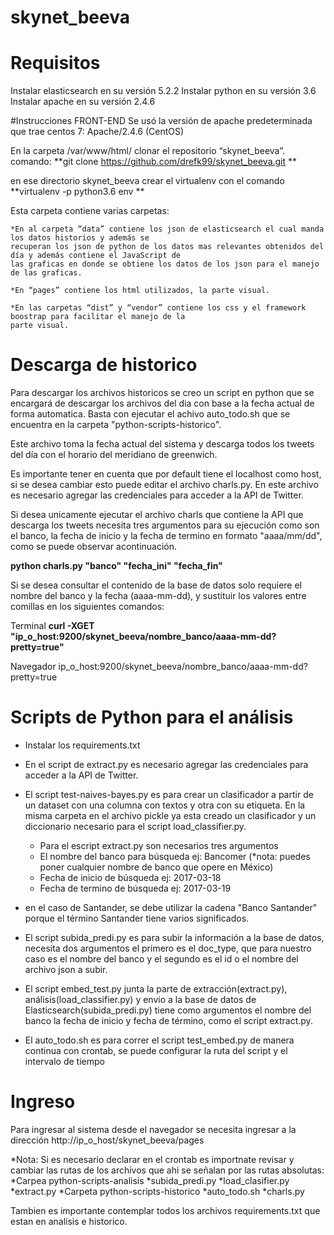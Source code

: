 # skynet_beeva


# Requisitos

Instalar elasticsearch en su versión 5.2.2
Instalar python en su versión 3.6
Instalar apache en su versión 2.4.6

#Instrucciones FRONT-END
Se usó la versión de apache predeterminada que trae centos 7: Apache/2.4.6 (CentOS)

En la carpeta /var/www/html/ clonar el repositorio “skynet_beeva”.
comando:
**git clone https://github.com/drefk99/skynet_beeva.git **

en ese directorio skynet_beeva crear el virtualenv con el comando
**virtualenv -p python3.6 env **

Esta carpeta contiene varias carpetas:

    *En al carpeta “data” contiene los json de elasticsearch el cual manda los datos historios y además se
    recuperan los json de python de los datos mas relevantes obtenidos del día y además contiene el JavaScript de
    las graficas en donde se obtiene los datos de los json para el manejo de las graficas.

    *En “pages” contiene los html utilizados, la parte visual.

    *En las carpetas “dist” y “vendor” contiene los css y el framework boostrap para facilitar el manejo de la
    parte visual.

# Descarga de historico

Para descargar los archivos historicos se creo un script en python que se encargará de descargar los archivos
del dia con base a la fecha actual de forma automatica. Basta con ejecutar el achivo auto_todo.sh que se 
encuentra en la carpeta "python-scripts-historico".

Este archivo toma la fecha actual del sistema y descarga todos los tweets del día con el horario del 
meridiano de greenwich.

Es importante tener en cuenta que por default tiene el localhost como host, si se desea cambiar esto puede editar
el archivo charls.py. En este archivo es necesario agregar las credenciales para acceder a la API de Twitter. 

Si desea unicamente ejecutar el archivo charls que contiene la API que descarga los tweets necesita tres argumentos 
para su ejecución como son el banco, la fecha de inicio y la fecha de termino en formato "aaaa/mm/dd", como se 
puede observar acontinuación.

**python charls.py "banco" "fecha_ini" "fecha_fin"**

Si se desea consultar el contenido de la base de datos solo requiere el nombre del banco y la fecha (aaaa-mm-dd), y 
sustituir los valores entre comillas en los siguientes comandos:

Terminal
**curl -XGET "ip_o_host:9200/skynet_beeva/nombre_banco/aaaa-mm-dd?pretty=true"**

Navegador
ip_o_host:9200/skynet_beeva/nombre_banco/aaaa-mm-dd?pretty=true

# Scripts de Python para el análisis

* Instalar los requirements.txt

* En el script de extract.py es necesario agregar las credenciales para acceder a la API de Twitter. 

* El script test-naives-bayes.py es para crear un clasificador a partir de un dataset con una columna con textos y otra con su etiqueta. En la misma carpeta en el archivo pickle ya esta creado un clasificador y un diccionario necesario para el script load_classifier.py.

	* Para el escript extract.py son necesarios tres argumentos
	* El nombre del banco para búsqueda ej: Bancomer (*nota: puedes poner cualquier nombre de banco que opere en México) 
	* Fecha de inicio de búsqueda ej: 2017-03-18
	* Fecha de termino de búsqueda ej: 2017-03-19

* en el caso de Santander, se debe utilizar la cadena "Banco Santander" porque el término Santander tiene varios significados. 
* El script subida_predi.py es para subir la información a la base de datos, necesita dos argumentos el primero es el doc_type, que para nuestro caso es el nombre del banco y el segundo es el id o el nombre del archivo json a subir.

* El script embed_test.py junta la parte de extracción(extract.py), análisis(load_classifier.py) y envio a la base de datos de Elasticsearch(subida_predi.py) tiene como argumentos el nombre del banco la fecha de inicio y fecha de término, como el script extract.py.

* El auto_todo.sh es para correr el script test_embed.py de manera continua con crontab, se puede configurar la ruta del script y el intervalo de tiempo








# Ingreso

Para ingresar al sistema desde el navegador se necesita ingresar a la dirección 
http://ip_o_host/skynet_beeva/pages

*Nota: Si es necesario declarar en el crontab es importnate revisar y cambiar las rutas de los archivos que ahi se señalan por
  las rutas absolutas:
  *Carpea python-scripts-analisis
    *subida_predi.py
    *load_clasifier.py
    *extract.py
  *Carpeta python-scripts-historico
    *auto_todo.sh
    *charls.py
    
Tambien es importante contemplar todos los archivos requirements.txt que estan en analisis e historico.
  
